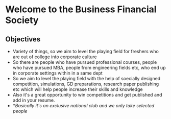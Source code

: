 # Welcome to the Business Financial Society
## Objectives
- Variety of things, so we aim to level the playing field for freshers who are out of college into corporate culture
- So there are people who have pursued professional courses, people who have pursued MBA, people from engineering fields etc, who end up in corporate settings within in a same dept
- So we aim to level the playing field with the help of soecially designed competition, simulations, GD preparations, research paper publishing etc which will help people increase their skills and knowledge
- Also it's a great opportunity to win competitions and get published and add in your resume.
- **Basically it's an exclusive national club and we only take selected people*

